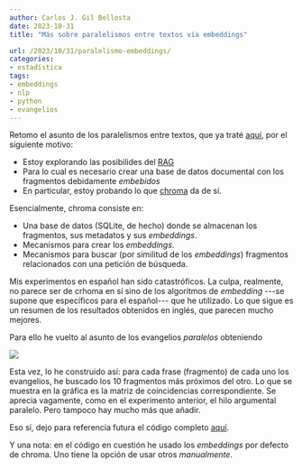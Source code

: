 ```yaml
---
author: Carlos J. Gil Bellosta
date: 2023-10-31
title: "Más sobre paralelismos entre textos vía embeddings"

url: /2023/10/31/paralelismo-embeddings/
categories:
- estadística
tags:
- embeddings
- nlp
- python
- evangelios
---
```


Retomo el asunto de los paralelismos entre textos, que ya traté
[aquí](/2023/06/15/paralelismo-textos/),
por el siguiente motivo:

* Estoy explorando las posibilides del [RAG](https://www.promptingguide.ai/techniques/rag)
* Para lo cual es necesario crear una base de datos documental con los fragmentos debidamente _embebidos_
* En particular, estoy probando lo que [chroma](https://www.trychroma.com/) da de sí.

Esencialmente, chroma consiste en:
* Una base de datos (SQLite, de hecho) donde se almacenan los fragmentos, sus metadatos y sus _embeddings_.
* Mecanismos para crear los _embeddings_.
* Mecanismos para buscar (por similitud de los _embeddings_) fragmentos relacionados con una petición de búsqueda.

Mis experimentos en español han sido catastróficos. La culpa, realmente, no parece ser de crhoma en sí sino de los algoritmos de _embedding_ ---se supone que específicos para el español--- que he utilizado. Lo que sigue es un resumen de los resultados obtenidos en inglés, que parecen mucho mejores.

Para ello he vuelto al asunto de los evangelios _paralelos_ obteniendo

![](/wp-uploads/2023/paralelismo_evangelios_chroma.png#center)

Esta vez, lo he construido así: para cada frase (fragmento) de cada uno los evangelios, he buscado los 10 fragmentos más próximos del otro. Lo que se muestra en la gráfica es la matriz de coincidencias correspondiente. Se aprecia vagamente, como en el experimento anterior, el hilo argumental paralelo. Pero tampoco hay mucho más que añadir.

Eso sí, dejo para referencia futura el código completo [aquí](https://github.com/cjgb/datanalytics_code/blob/main/comparing_gospels_chroma_00.ipynb).

Y una nota: en el código en cuestión he usado los _embeddings_ por defecto de chroma. Uno tiene la opción de usar otros _manualmente_.
